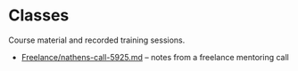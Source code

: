 # Classes

Course material and recorded training sessions.

- [Freelance/nathens-call-5925.md](Freelance/nathens-call-5925.md) – notes from a freelance mentoring call
